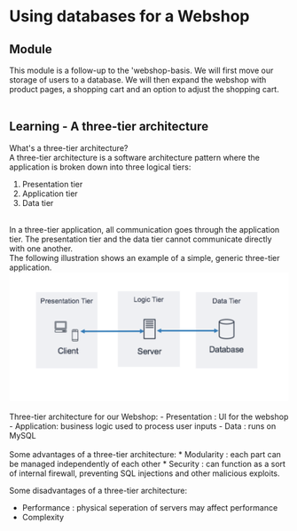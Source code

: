 # Using databases for a Webshop

## Module
This module is a follow-up to the 'webshop-basis. We will first move our storage of users to a database. We will then expand the webshop with product pages, a shopping cart and an option to adjust the shopping cart.
<br>
<br>

## Learning - A three-tier architecture 

What's a three-tier architecture?<br>
A three-tier architecture is a software architecture pattern where the application is broken down into three logical tiers: 
1. Presentation tier 
2. Application tier 
3. Data tier 
<br>
In a three-tier application, all communication goes through the application tier. The presentation tier and the data tier cannot communicate directly with one another.
<br>
The following illustration shows an example of a simple, generic three-tier application. 
<img src='Notes/3-tier.png' alt='3-tier architecture overview'>
<br>
<br>
Three-tier architecture for our Webshop:
- Presentation : UI for the webshop
- Application: business logic used to process user inputs
- Data : runs on MySQL
<br>
<br>
Some advantages of a three-tier architecture:
* Modularity : each part can be managed independently of each other
* Security : can function as a sort of internal firewall, preventing SQL injections and other malicious exploits.

Some disadvantages of a three-tier architecture:
* Performance : physical seperation of servers may affect performance
* Complexity